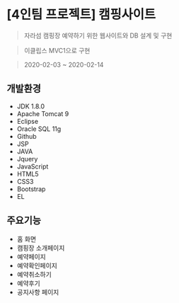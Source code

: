 # [4인팀 프로젝트] 캠핑사이트

> 자라섬 캠핑장 예약하기 위한 웹사이트와 DB 설계 및 구현

> 이클립스 MVC1으로 구현

> 2020-02-03 ~ 2020-02-14

## 개발환경
* JDK 1.8.0
* Apache Tomcat 9
* Eclipse
* Oracle SQL 11g
* Github
* JSP
* JAVA
* Jquery
* JavaScript
* HTML5
* CSS3
* Bootstrap
* EL

## 주요기능<CRUD>
* 홈 화면
* 캠핑장 소개페이지
* 예약페이지
* 예약확인페이지
* 예약취소하기
* 예약후기
* 공지사항 페이지
 
